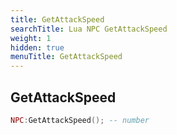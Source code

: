 ```yaml
---
title: GetAttackSpeed
searchTitle: Lua NPC GetAttackSpeed
weight: 1
hidden: true
menuTitle: GetAttackSpeed
---
```

## GetAttackSpeed
```lua
NPC:GetAttackSpeed(); -- number
```
